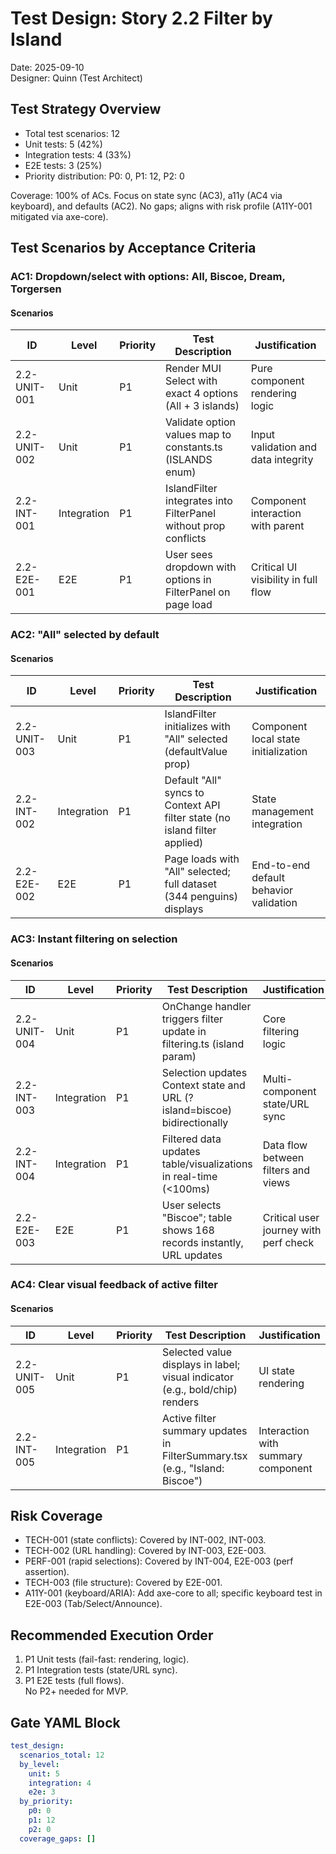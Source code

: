 # Test Design: Story 2.2 Filter by Island

Date: 2025-09-10  
Designer: Quinn (Test Architect)

## Test Strategy Overview

- Total test scenarios: 12  
- Unit tests: 5 (42%)  
- Integration tests: 4 (33%)  
- E2E tests: 3 (25%)  
- Priority distribution: P0: 0, P1: 12, P2: 0  

Coverage: 100% of ACs. Focus on state sync (AC3), a11y (AC4 via keyboard), and defaults (AC2). No gaps; aligns with risk profile (A11Y-001 mitigated via axe-core).

## Test Scenarios by Acceptance Criteria

### AC1: Dropdown/select with options: All, Biscoe, Dream, Torgersen

#### Scenarios

| ID            | Level       | Priority | Test Description                                                                 | Justification                          |
|---------------|-------------|----------|----------------------------------------------------------------------------------|----------------------------------------|
| 2.2-UNIT-001 | Unit        | P1       | Render MUI Select with exact 4 options (All + 3 islands)                          | Pure component rendering logic         |
| 2.2-UNIT-002 | Unit        | P1       | Validate option values map to constants.ts (ISLANDS enum)                        | Input validation and data integrity    |
| 2.2-INT-001  | Integration | P1       | IslandFilter integrates into FilterPanel without prop conflicts                  | Component interaction with parent      |
| 2.2-E2E-001  | E2E         | P1       | User sees dropdown with options in FilterPanel on page load                      | Critical UI visibility in full flow    |

### AC2: "All" selected by default

#### Scenarios

| ID            | Level       | Priority | Test Description                                                                 | Justification                          |
|---------------|-------------|----------|----------------------------------------------------------------------------------|----------------------------------------|
| 2.2-UNIT-003 | Unit        | P1       | IslandFilter initializes with "All" selected (defaultValue prop)                 | Component local state initialization   |
| 2.2-INT-002  | Integration | P1       | Default "All" syncs to Context API filter state (no island filter applied)       | State management integration           |
| 2.2-E2E-002  | E2E         | P1       | Page loads with "All" selected; full dataset (344 penguins) displays             | End-to-end default behavior validation |

### AC3: Instant filtering on selection

#### Scenarios

| ID            | Level       | Priority | Test Description                                                                 | Justification                          |
|---------------|-------------|----------|----------------------------------------------------------------------------------|----------------------------------------|
| 2.2-UNIT-004 | Unit        | P1       | OnChange handler triggers filter update in filtering.ts (island param)           | Core filtering logic                   |
| 2.2-INT-003  | Integration | P1       | Selection updates Context state and URL (?island=biscoe) bidirectionally         | Multi-component state/URL sync         |
| 2.2-INT-004  | Integration | P1       | Filtered data updates table/visualizations in real-time (<100ms)                 | Data flow between filters and views    |
| 2.2-E2E-003  | E2E         | P1       | User selects "Biscoe"; table shows 168 records instantly, URL updates            | Critical user journey with perf check  |

### AC4: Clear visual feedback of active filter

#### Scenarios

| ID            | Level       | Priority | Test Description                                                                 | Justification                          |
|---------------|-------------|----------|----------------------------------------------------------------------------------|----------------------------------------|
| 2.2-UNIT-005 | Unit        | P1       | Selected value displays in label; visual indicator (e.g., bold/chip) renders     | UI state rendering                     |
| 2.2-INT-005  | Integration | P1       | Active filter summary updates in FilterSummary.tsx (e.g., "Island: Biscoe")      | Interaction with summary component     |

## Risk Coverage

- TECH-001 (state conflicts): Covered by INT-002, INT-003.  
- TECH-002 (URL handling): Covered by INT-003, E2E-003.  
- PERF-001 (rapid selections): Covered by INT-004, E2E-003 (perf assertion).  
- TECH-003 (file structure): Covered by E2E-001.  
- A11Y-001 (keyboard/ARIA): Add axe-core to all; specific keyboard test in E2E-003 (Tab/Select/Announce).

## Recommended Execution Order

1. P1 Unit tests (fail-fast: rendering, logic).  
2. P1 Integration tests (state/URL sync).  
3. P1 E2E tests (full flows).  
No P2+ needed for MVP.

## Gate YAML Block

```yaml
test_design:
  scenarios_total: 12
  by_level:
    unit: 5
    integration: 4
    e2e: 3
  by_priority:
    p0: 0
    p1: 12
    p2: 0
  coverage_gaps: []
```
